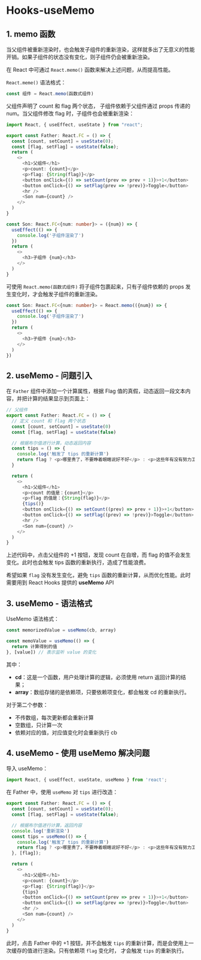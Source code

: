 # Hooks-useMemo

## 1. memo 函数

当父组件被重新渲染时，也会触发子组件的重新渲染，这样就多出了无意义的性能开销。如果子组件的状态没有变化，则子组件仍会被重新渲染。

在 React 中可通过 `React.memo()` 函数来解决上述问题，从而提高性能。

`React.meme()` 语法格式：

```ts
const 组件 = React.memo(函数式组件)
```

父组件声明了 count 和 flag 两个状态， 子组件依赖于父组件通过 props 传递的 num。当父组件修改 flag 时，子组件也会被重新渲染：

```ts
import React, { useEffect, useState } from "react";

export const Father: React.FC = () => {
  const [count, setCount] = useState(0);
  const [flag, setFlag] = useState(false);
  return (
    <>
      <h1>父组件</h1>
      <p>count: {count}</p>
      <p>flag: {String(flag)}</p>
      <button onClick={() => setCount(prev => prev + 1)}>+1</button>
      <button onClick={() => setFlag(prev => !prev)}>Toggle</button>
      <hr />
      <Son num={count} />
    </>
  )
}

const Son: React.FC<{num: number}> = ({num}) => {
  useEffect(() => {
    console.log('子组件渲染了')
  })
  return (
    <>
      <h3>子组件 {num}</h3>
    </>
  )
}
```

可使用 `React.memo(函数式组件)` 将子组件包裹起来，只有子组件依赖的 props 发生变化时，才会触发子组件的重新渲染。

```ts
const Son: React.FC<{num: number}> = React.memo(({num}) => {
  useEffect(() => {
    console.log('子组件渲染了')
  })
  return (
    <>
      <h3>子组件 {num}</h3>
    </>
  )
})
```

## 2. useMemo - 问题引入

在 `Father` 组件中添加一个计算属性，根据 Flag 值的真假，动态返回一段文本内容，并把计算的结果显示到页面上：

```ts
// 父组件
export const Father: React.FC = () => {
  // 定义 count 和 flag 两个状态
  const [count, setCount] = useState(0)
  const [flag, setFlag] = useState(false)

  // 根据布尔值进行计算，动态返回内容
  const tips = () => {
    console.log('触发了 tips 的重新计算')
    return flag ? <p>哪里贵了，不要睁着眼瞎说好不好</p> : <p>这些年有没有努力工作，工资涨没涨</p>
  }

  return (
    <>
      <h1>父组件</h1>
      <p>count 的值是：{count}</p>
      <p>flag 的值是：{String(flag)}</p>
      {tips()}
      <button onClick={() => setCount((prev) => prev + 1)}>+1</button>
      <button onClick={() => setFlag((prev) => !prev)}>Toggle</button>
      <hr />
      <Son num={count} />
    </>
  )
}
```

上述代码中，点击父组件的 +1 按钮，发现 count 在自增，而 flag 的值不会发生变化。此时也会触发 tips 函数的重新执行，造成了性能浪费。

希望如果 `flag` 没有发生变化，避免 `tips` 函数的重新计算，从而优化性能。此时需要用到 React Hooks 提供的 **useMemo** API

## 3. useMemo - 语法格式

UseMemo 语法格式：

```ts
const memorizedValue = useMemo(cb, array)

const memoValue = useMemo(() => {
  return 计算得到的值
}, [value]) // 表示监听 value 的变化
```

其中：

- **cd**：这是一个函数，用户处理计算的逻辑，必须使用 return 返回计算的结果；
- **array**：数组存储的是依赖项，只要依赖项变化，都会触发 cd 的重新执行。

对于第二个参数：

- 不传数组，每次更新都会重新计算
- 空数组，只计算一次
- 依赖对应的值，对应值变化时会重新执行 cb

## 4. useMemo - 使用 useMemo 解决问题

导入 useMemo：

```ts
import React, { useEffect, useState, useMemo } from 'react';
```

在 Father 中，使用 `useMemo` 对 `tips` 进行改造：

```ts
export const Father: React.FC = () => {
  const [count, setCount] = useState(0);
  const [flag, setFlag] = useState(false);

  // 根据布尔值进行计算，返回内容
  console.log('重新渲染')
  const tips = useMemo(() => {
    console.log('触发了 tips 的重新计算')
    return flag ? <p>哪里贵了，不要睁着眼瞎说好不好</p> : <p>这些年有没有努力工作，工资涨没涨</p>
  }, [flag]);

  return (
    <>
      <h1>父组件</h1>
      <p>count: {count}</p>
      <p>flag: {String(flag)}</p>
      {tips}
      <button onClick={() => setCount(prev => prev + 1)}>+1</button>
      <button onClick={() => setFlag(prev => !prev)}>Toggle</button>
      <hr />
      <Son num={count} />
    </>
  )
}
```

此时，点击 Father 中的 +1 按钮，并不会触发 `tips` 的重新计算，而是会使用上一次缓存的值进行渲染。只有依赖项 `flag` 变化时， 才会触发 `tips` 的重新执行。
